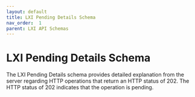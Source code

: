 ```yaml
---
layout: default
title: LXI Pending Details Schema
nav_order:  1
parent: LXI API Schemas
---
```


# LXI Pending Details Schema

The LXI Pending Details schema provides detailed explanation from 
the server regarding HTTP operations that return an HTTP status 
of 202. The HTTP status of 202 indicates that the operation is 
pending.

